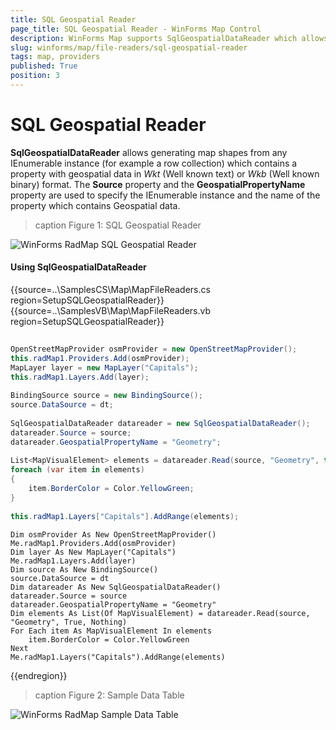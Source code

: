 ```yaml
---
title: SQL Geospatial Reader
page_title: SQL Geospatial Reader - WinForms Map Control
description: WinForms Map supports SqlGeospatialDataReader which allows generating map shapes from any IEnumerable instance that contains a property with geospatial data in *Wkt* (Well known text) or *Wkb* (Well known binary) format.
slug: winforms/map/file-readers/sql-geospatial-reader
tags: map, providers
published: True
position: 3 
---
```


# SQL Geospatial Reader

__SqlGeospatialDataReader__ allows generating map shapes from any IEnumerable instance (for example a row collection) which contains a property with geospatial data in *Wkt* (Well known text) or *Wkb* (Well known binary) format. The __Source__ property and the __GeospatialPropertyName__ property are used to specify the IEnumerable instance and the name of the property which contains Geospatial data.

>caption Figure 1: SQL Geospatial Reader

![WinForms RadMap SQL Geospatial Reader](images/map-file-readers-sql-geospatial-reader001.png)


#### Using SqlGeospatialDataReader

{{source=..\SamplesCS\Map\MapFileReaders.cs region=SetupSQLGeospatialReader}} 
{{source=..\SamplesVB\Map\MapFileReaders.vb region=SetupSQLGeospatialReader}}

````C#
            
OpenStreetMapProvider osmProvider = new OpenStreetMapProvider();
this.radMap1.Providers.Add(osmProvider);
MapLayer layer = new MapLayer("Capitals");
this.radMap1.Layers.Add(layer);
            
BindingSource source = new BindingSource();
source.DataSource = dt;
            
SqlGeospatialDataReader datareader = new SqlGeospatialDataReader();
datareader.Source = source;
datareader.GeospatialPropertyName = "Geometry";
            
List<MapVisualElement> elements = datareader.Read(source, "Geometry", true, null);
foreach (var item in elements)
{
    item.BorderColor = Color.YellowGreen;
}
            
this.radMap1.Layers["Capitals"].AddRange(elements);

````
````VB.NET
Dim osmProvider As New OpenStreetMapProvider()
Me.radMap1.Providers.Add(osmProvider)
Dim layer As New MapLayer("Capitals")
Me.radMap1.Layers.Add(layer)
Dim source As New BindingSource()
source.DataSource = dt
Dim datareader As New SqlGeospatialDataReader()
datareader.Source = source
datareader.GeospatialPropertyName = "Geometry"
Dim elements As List(Of MapVisualElement) = datareader.Read(source, "Geometry", True, Nothing)
For Each item As MapVisualElement In elements
    item.BorderColor = Color.YellowGreen
Next
Me.radMap1.Layers("Capitals").AddRange(elements)

````

{{endregion}} 

>caption Figure 2: Sample Data Table

![WinForms RadMap Sample Data Table](images/map-file-readers-sql-geospatial-reader002.png)

 
